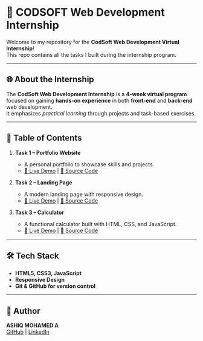 # 🌟 CODSOFT Web Development Internship

Welcome to my repository for the **CodSoft Web Development Virtual Internship**!  
This repo contains all the tasks I built during the internship program.  

---

## 🌐 About the Internship
The **CodSoft Web Development Internship** is a **4-week virtual program** focused on gaining **hands-on experience** in both **front-end** and **back-end** web development.  
It emphasizes *practical learning* through projects and task-based exercises.

---

## 📑 Table of Contents
1. **Task 1 – Portfolio Website**  
   - A personal portfolio to showcase skills and projects.  
   - [🔗 Live Demo](https://htmlpreview.github.io/?https://raw.githubusercontent.com/Ashiq-A03/CODSOFT/refs/heads/main/codsoft_task1/index.html) | [📂 Source Code](https://github.com/Ashiq-A03/CODSOFT/tree/main/codsoft_task1)  

2. **Task 2 – Landing Page**  
   - A modern landing page with responsive design.  
   - [🔗 Live Demo](https://htmlpreview.github.io/?https://raw.githubusercontent.com/Ashiq-A03/CODSOFT/refs/heads/main/codsoft_task2/index.html) | [📂 Source Code](https://github.com/Ashiq-A03/CODSOFT/tree/main/codsoft_task2)  

3. **Task 3 – Calculator**  
   - A functional calculator built with HTML, CSS, and JavaScript.  
   - [🔗 Live Demo](https://htmlpreview.github.io/?https://raw.githubusercontent.com/Ashiq-A03/CODSOFT/refs/heads/main/Calculator/index.html) | [📂 Source Code](https://github.com/Ashiq-A03/CODSOFT/tree/main/codsoft_task3)  

---

## 🛠️ Tech Stack
- **HTML5, CSS3, JavaScript**  
- **Responsive Design**  
- **Git & GitHub for version control**  

---

## 👤 Author
**ASHIQ MOHAMED A**  
[GitHub](https://github.com/Ashiq-A03) | [LinkedIn](https://www.linkedin.com/in/ashiq-mohamed-0a243428b/)
